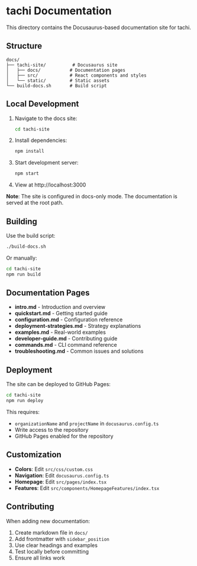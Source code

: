 # tachi Documentation

This directory contains the Docusaurus-based documentation site for tachi.

## Structure

```
docs/
├── tachi-site/          # Docusaurus site
│   ├── docs/           # Documentation pages
│   ├── src/            # React components and styles
│   └── static/         # Static assets
└── build-docs.sh       # Build script
```

## Local Development

1. Navigate to the docs site:
   ```bash
   cd tachi-site
   ```

2. Install dependencies:
   ```bash
   npm install
   ```

3. Start development server:
   ```bash
   npm start
   ```

4. View at http://localhost:3000

**Note**: The site is configured in docs-only mode. The documentation is served at the root path.

## Building

Use the build script:
```bash
./build-docs.sh
```

Or manually:
```bash
cd tachi-site
npm run build
```

## Documentation Pages

- **intro.md** - Introduction and overview
- **quickstart.md** - Getting started guide
- **configuration.md** - Configuration reference
- **deployment-strategies.md** - Strategy explanations
- **examples.md** - Real-world examples
- **developer-guide.md** - Contributing guide
- **commands.md** - CLI command reference
- **troubleshooting.md** - Common issues and solutions

## Deployment

The site can be deployed to GitHub Pages:

```bash
cd tachi-site
npm run deploy
```

This requires:
- `organizationName` and `projectName` in `docusaurus.config.ts`
- Write access to the repository
- GitHub Pages enabled for the repository

## Customization

- **Colors**: Edit `src/css/custom.css`
- **Navigation**: Edit `docusaurus.config.ts`
- **Homepage**: Edit `src/pages/index.tsx`
- **Features**: Edit `src/components/HomepageFeatures/index.tsx`

## Contributing

When adding new documentation:

1. Create markdown file in `docs/`
2. Add frontmatter with `sidebar_position`
3. Use clear headings and examples
4. Test locally before committing
5. Ensure all links work
